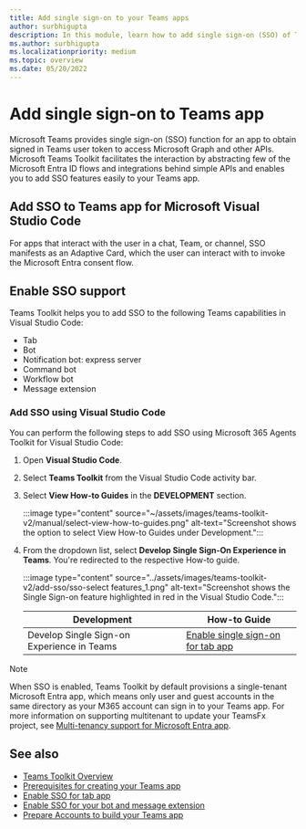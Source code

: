 ```yaml
---
title: Add single sign-on to your Teams apps
author: surbhigupta
description: In this module, learn how to add single sign-on (SSO) of Teams Toolkit, enable SSO support, and update your application to use SSO.
ms.author: surbhigupta
ms.localizationpriority: medium
ms.topic: overview
ms.date: 05/20/2022
---
```

# Add single sign-on to Teams app

Microsoft Teams provides single sign-on (SSO) function for an app to obtain signed in Teams user token to access Microsoft Graph and other APIs. Microsoft Teams Toolkit facilitates the interaction by abstracting few of the Microsoft Entra ID flows and integrations behind simple APIs and enables you to add SSO features easily to your Teams app.

## Add SSO to Teams app for Microsoft Visual Studio Code

For apps that interact with the user in a chat, Team, or channel, SSO manifests as an Adaptive Card, which the user can interact with to invoke the Microsoft Entra consent flow.

## Enable SSO support

Teams Toolkit helps you to add SSO to the following Teams capabilities in Visual Studio Code:

* Tab
* Bot
* Notification bot: express server
* Command bot
* Workflow bot
* Message extension

### Add SSO using Visual Studio Code

You can perform the following steps to add SSO using Microsoft 365 Agents Toolkit for Visual Studio Code:

1. Open **Visual Studio Code**.
2. Select **Teams Toolkit** from the Visual Studio Code activity bar.
3. Select **View How-to Guides** in the **DEVELOPMENT** section.

   :::image type="content" source="~/assets/images/teams-toolkit-v2/manual/select-view-how-to-guides.png" alt-text="Screenshot shows the option to select View How-to Guides under Development.":::

4. From the dropdown list, select **Develop Single Sign-On Experience in Teams**. You're redirected to the respective How-to guide.

   :::image type="content" source="../assets/images/teams-toolkit-v2/add-sso/sso-select features_1.png" alt-text="Screenshot shows the Single Sign-on feature highlighted in red in the Visual Studio Code.":::

   |**Development** | **How-to Guide** |
   | -------- | --------|
   |Develop Single Sign-on Experience in Teams | [Enable single sign-on for tab app](develop-single-sign-on-experience-in-Teams.md) |

> [!NOTE]
> When SSO is enabled, Teams Toolkit by default provisions a single-tenant Microsoft Entra app, which means only user and guest accounts in the same directory as your M365 account can sign in to your Teams app. For more information on supporting multitenant to update your TeamsFx project, see [Multi-tenancy support for Microsoft Entra app](https://github.com/OfficeDev/TeamsFx/wiki/Multi-tenancy-Support-for-Azure-AD-app).

## See also

* [Teams Toolkit Overview](teams-toolkit-fundamentals.md)
* [Prerequisites for creating your Teams app](tools-prerequisites.md)
* [Enable SSO for tab app](../tabs/how-to/authentication/tab-sso-overview.md)
* [Enable SSO for your bot and message extension](../bots/how-to/authentication/bot-sso-overview.md)
* [Prepare Accounts to build your Teams app](tools-prerequisites.md#accounts-to-build-your-teams-app)
